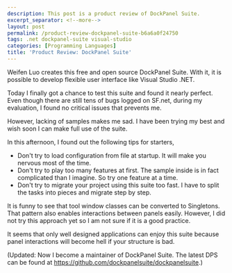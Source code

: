```yaml
---
description: This post is a product review of DockPanel Suite.
excerpt_separator: <!--more-->
layout: post
permalink: /product-review-dockpanel-suite-b6a6a0f24750
tags: .net dockpanel-suite visual-studio
categories: [Programming Languages]
title: 'Product Review: DockPanel Suite'
---
```

Weifen Luo creates this free and open source DockPanel Suite. With it, it is possible to develop flexible user interface like Visual Studio .NET.
<!--more-->

Today I finally got a chance to test this suite and found it nearly perfect. Even though there are still tens of bugs logged on SF.net, during my evaluation, I found no critical issues that prevents me.

However, lacking of samples makes me sad. I have been trying my best and wish soon I can make full use of the suite.

In this afternoon, I found out the following tips for starters,

* Don't try to load configuration from file at startup. It will make you nervous most of the time.
* Don't try to play too many features at first. The sample inside is in fact complicated than I imagine. So try one feature at a time.
* Don't try to migrate your project using this suite too fast. I have to split the tasks into pieces and migrate step by step.

It is funny to see that tool window classes can be converted to Singletons. That pattern also enables interactions between panels easily. However, I did not try this approach yet so I am not sure if it is a good practice.

It seems that only well designed applications can enjoy this suite because panel interactions will become hell if your structure is bad.

(Updated: Now I become a maintainer of DockPanel Suite. The latest DPS can be found at https://github.com/dockpanelsuite/dockpanelsuite.)
